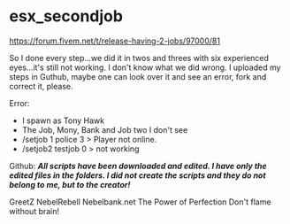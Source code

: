 # esx_secondjob
https://forum.fivem.net/t/release-having-2-jobs/97000/81

So I done every step...we did it in twos and threes with six experienced eyes...it's still not working. I don't know what we did wrong. I uploaded my steps in Guthub, maybe one can look over it and see an error, fork and correct it, please.

Error:
- I spawn as Tony Hawk
- The Job, Mony, Bank and Job two I don't see
- /setjob 1 police 3 > Player not online.
- /setjob2 testjob 0 > not working

Github:
**_All scripts have been downloaded and edited. I have only the edited files in the folders. I did not create the scripts and they do not belong to me, but to the creator!_**

GreetZ
NebelRebell
Nebelbank.net
The Power of Perfection
Don't flame without brain!
